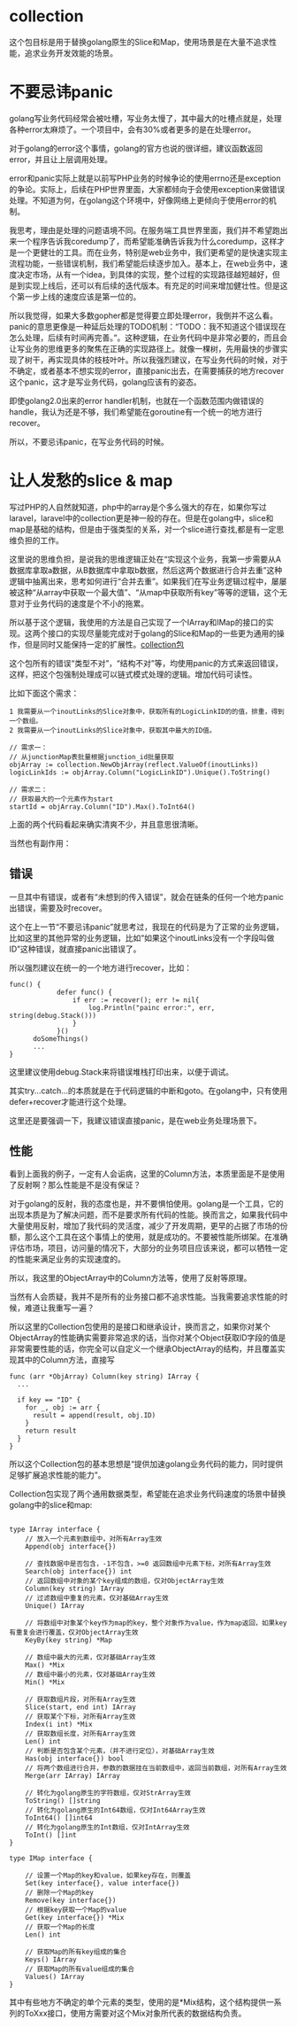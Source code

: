 # collection

这个包目标是用于替换golang原生的Slice和Map，使用场景是在大量不追求性能，追求业务开发效能的场景。

# 不要忌讳panic

golang写业务代码经常会被吐槽，写业务太慢了，其中最大的吐槽点就是，处理各种error太麻烦了。一个项目中，会有30%或者更多的是在处理error。

对于golang的error这个事情，golang的官方也说的很详细，建议函数返回error，并且让上层调用处理。

error和panic实际上就是以前写PHP业务的时候争论的使用errno还是exception的争论。实际上，后续在PHP世界里面，大家都倾向于会使用exception来做错误处理。不知道为何，在golang这个环境中，好像网络上更倾向于使用error的机制。

我思考，理由是处理的问题语境不同。在服务端工具世界里面，我们并不希望跑出来一个程序告诉我coredump了，而希望能准确告诉我为什么coredump，这样才是一个更健壮的工具。而在业务，特别是web业务中，我们更希望的是快速实现主流程功能，一些错误机制，我们希望能后续逐步加入。基本上，在web业务中，速度决定市场，从有一个idea，到具体的实现，整个过程的实现路径越短越好，但是到实现上线后，还可以有后续的迭代版本。有充足的时间来增加健壮性。但是这个第一步上线的速度应该是第一位的。

所以我觉得，如果大多数gopher都是觉得要立即处理error，我倒并不这么看。panic的意思更像是一种延后处理的TODO机制：“TODO：我不知道这个错误现在怎么处理，后续有时间再完善。”。这种逻辑，在业务代码中是非常必要的，而且会让写业务的思维更多的聚焦在正确的实现路径上。就像一棵树，先用最快的步骤实现了树干，再实现具体的枝枝叶叶。所以我强烈建议，在写业务代码的时候，对于不确定，或者基本不想实现的error，直接panic出去，在需要捕获的地方recover这个panic，这才是写业务代码，golang应该有的姿态。

即使golang2.0出来的error handler机制，也就在一个函数范围内做错误的handle，我认为还是不够，我们希望能在goroutine有一个统一的地方进行recover。

所以，不要忌讳panic，在写业务代码的时候。

# 让人发愁的slice & map

写过PHP的人自然就知道，php中的array是个多么强大的存在，如果你写过laravel，laravel中的collection更是神一般的存在。但是在golang中，slice和map是基础的结构，但是由于强类型的关系，对一个slice进行查找,都是有一定思维负担的工作。

这里说的思维负担，是说我的思维逻辑正处在“实现这个业务，我第一步需要从A数据库拿取a数据，从B数据库中拿取b数据，然后这两个数据进行合并去重”这种逻辑中抽离出来，思考如何进行“合并去重”。如果我们在写业务逻辑过程中，屡屡被这种“从array中获取一个最大值”、“从map中获取所有key”等等的逻辑，这个无意对于业务代码的速度是个不小的拖累。

所以基于这个逻辑，我使用的方法是自己实现了一个IArray和IMap的接口的实现。这两个接口的实现尽量能完成对于golang的Slice和Map的一些更为通用的操作，但是同时又能保持一定的扩展性。[collection包](https://github.com/jianfengye/collection)

这个包所有的错误“类型不对”，“结构不对”等，均使用panic的方式来返回错误，这样，把这个包强制处理成可以链式模式处理的逻辑。增加代码可读性。

比如下面这个需求：
```
1 我需要从一个inoutLinks的Slice对象中，获取所有的LogicLinkID的的值，排重，得到一个数组。
2 我需要从一个inoutLinks的Slice对象中，获取其中最大的ID值。
```
```
// 需求一：
// 从junctionMap表批量根据junction_id批量获取
objArray := collection.NewObjArray(reflect.ValueOf(inoutLinks))
logicLinkIds := objArray.Column("LogicLinkID").Unique().ToString()

// 需求二：
// 获取最大的一个元素作为start
startId = objArray.Column("ID").Max().ToInt64()
```

上面的两个代码看起来确实清爽不少，并且意思很清晰。

当然也有副作用：

## 错误

一旦其中有错误，或者有“未想到的传入错误”，就会在链条的任何一个地方panic出错误，需要及时recover。

这个在上一节“不要忌讳panic”就思考过，我现在的代码是为了正常的业务逻辑，比如这里的其他异常的业务逻辑，比如“如果这个inoutLinks没有一个字段叫做ID”这种错误，就直接panic出错误了。

所以强烈建议在统一的一个地方进行recover，比如：
```
func() {
			defer func() {
				if err := recover(); err != nil{
					log.Println("painc error:", err, string(debug.Stack()))
				}
			}()
      doSomeThings()
      ...
}
```
这里建议使用debug.Stack来将错误堆栈打印出来，以便于调试。

其实try...catch...的本质就是在于代码逻辑的中断和goto。在golang中，只有使用defer+recover才能进行这个处理。

这里还是要强调一下，我建议错误直接panic，是在web业务处理场景下。

## 性能

看到上面我的例子，一定有人会诟病，这里的Column方法，本质里面是不是使用了反射啊？那么性能是不是没有保证？

对于golang的反射，我的态度也是，并不要惧怕使用。golang是一个工具，它的出现本质是为了解决问题，而不是要求所有代码的性能。换而言之，如果我代码中大量使用反射，增加了我代码的灵活度，减少了开发周期，更早的占据了市场的份额，那么这个工具在这个事情上的使用，就是成功的。不要被性能所绑架。在准确评估市场，项目，访问量的情况下，大部分的业务项目应该来说，都可以牺牲一定的性能来满足业务的实现速度的。

所以，我这里的ObjectArray中的Column方法等，使用了反射等原理。

当然有人会质疑，我并不是所有的业务接口都不追求性能。当我需要追求性能的时候，难道让我重写一遍？

所以这里的Collection包使用的是接口和继承设计，换而言之，如果你对某个ObjectArray的性能确实需要非常追求的话，当你对某个Object获取ID字段的值是非常需要性能的话，你完全可以自定义一个继承ObjectArray的结构，并且覆盖实现其中的Column方法，直接写
```
func (arr *ObjArray) Column(key string) IArray {
  ...

  if key == "ID" {
    for _, obj := arr {
      result = append(result, obj.ID)
    }
    return result
  }
}
```

所以这个Collection包的基本思想是“提供加速golang业务代码的能力，同时提供足够扩展追求性能的能力”。

Collection包实现了两个通用数据类型，希望能在追求业务代码速度的场景中替换golang中的slice和map:
```

type IArray interface {
	// 放入一个元素到数组中，对所有Array生效
	Append(obj interface{})

	// 查找数据中是否包含，-1不包含，>=0 返回数组中元素下标，对所有Array生效
	Search(obj interface{}) int
	// 返回数组中对象的某个key组成的数组，仅对ObjectArray生效
	Column(key string) IArray
	// 过滤数组中重复的元素，仅对基础Array生效
	Unique() IArray

	// 将数组中对象某个key作为map的key，整个对象作为value，作为map返回，如果key有重复会进行覆盖，仅对ObjectArray生效
	KeyBy(key string) *Map

	// 数组中最大的元素，仅对基础Array生效
	Max() *Mix
	// 数组中最小的元素，仅对基础Array生效
	Min() *Mix

	// 获取数组片段，对所有Array生效
	Slice(start, end int) IArray
	// 获取某个下标，对所有Array生效
	Index(i int) *Mix
	// 获取数组长度，对所有Array生效
	Len() int
	// 判断是否包含某个元素，（并不进行定位），对基础Array生效
	Has(obj interface{}) bool
	// 将两个数组进行合并，参数的数据挂在当前数组中，返回当前数组，对所有Array生效
	Merge(arr IArray) IArray

	// 转化为golang原生的字符数组，仅对StrArray生效
	ToString() []string
	// 转化为golang原生的Int64数组，仅对Int64Array生效
	ToInt64() []int64
	// 转化为golang原生的Int数组，仅对IntArray生效
	ToInt() []int
}
```
```
type IMap interface {

	// 设置一个Map的key和value，如果key存在，则覆盖
	Set(key interface{}, value interface{})
	// 删除一个Map的key
	Remove(key interface{})
	// 根据key获取一个Map的value
	Get(key interface{}) *Mix
	// 获取一个Map的长度
	Len() int

	// 获取Map的所有key组成的集合
	Keys() IArray
	// 获取Map的所有value组成的集合
	Values() IArray
}
```

其中有些地方不确定的单个元素的类型，使用的是*Mix结构，这个结构提供一系列的ToXxx接口，使用方需要对这个Mix对象所代表的数据结构负责。

